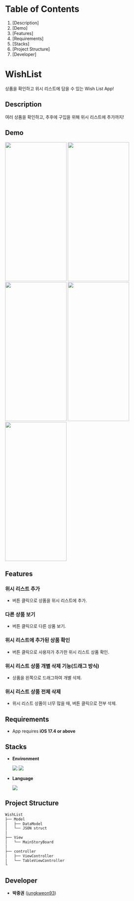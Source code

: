 # Table of Contents
1. [Description]
2. [Demo]
3. [Features]
4. [Requirements]
5. [Stacks]
6. [Project Structure]
7. [Developer]

# WishList

상품을 확인하고 위시 리스트에 담을 수 있는 Wish List App!

## Description

여러 상품을 확인하고, 추후에 구입을 위해 위시 리스트에 추가까지!

## Demo
<p float="left">
<img src="https://github.com/jungkweon93/wishlist/assets/160707647/94ae49b5-1a79-4198-a47c-cd321a253c81" width="200" height="450">
<img src="https://github.com/jungkweon93/wishlist/assets/160707647/72751838-a08d-4861-8527-a3bf581357ff" width="200" height="450">
<img src="https://github.com/jungkweon93/wishlist/assets/160707647/769385b2-c358-4128-a057-f56c537d57f5" width="200" height="450">
<img src="https://github.com/jungkweon93/wishlist/assets/160707647/7cb1adfb-7849-417d-b518-82e5fc14acb1" width="200" height="450">
<img src="https://github.com/jungkweon93/wishlist/assets/160707647/146ea4f0-591c-48e0-adfc-646d3873105b" width="200" height="450">
</p>

## Features
### 위시 리스트 추가
- 버튼 클릭으로 상품을 위시 리스트에 추가.

### 다른 상품 보기
- 버튼 클릭으로 다른 상품 보기.

### 위시 리스트에 추가된 상품 확인
- 버튼 클릭으로 사용자가 추가한 위시 리스트 상품 확인.

### 위시 리스트 상품 개별 삭제 기능(드래그 방식)
- 상품을 왼쪽으로 드래그하여 개별 삭제.

### 위시 리스트 상품 전체 삭제
- 위시 리스트 상품이 너무 많을 때, 버튼 클릭으로 전부 삭제.

## Requirements
- App requires **iOS 17.4 or above**

## Stacks
- **Environment**

    <img src="https://img.shields.io/badge/-Xcode-147EFB?style=flat&logo=xcode&logoColor=white"/> <img src="https://img.shields.io/badge/-git-F05032?style=flat&logo=git&logoColor=white"/>

- **Language**

    <img src="https://img.shields.io/badge/-swift-F05138?style=flat&logo=swift&logoColor=white"/> 

## Project Structure

```markdown
WishList
├── Model
│   ├── DataModel
│   └── JSON struct
│
├── View
│   └── MainStoryBoard
│
├── controller
│   ├── ViewController
│   └── TableViewController
└ 
```

## Developer
*  **박중권** ([jungkweon93](https://github.com/jungkweon93))
